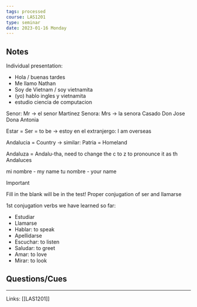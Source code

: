 ```yaml
---
tags: processed
course: LAS1201
type: seminar
date: 2023-01-16 Monday
---
```


## Notes

Individual presentation:
- Hola / buenas tardes
- Me llamo Nathan
- Soy de Vietnam / soy vietnamita
- (yo) hablo ingles y vietnamita
- estudio ciencia de computacion

Senor: Mr → el senor Martinez
Senora: Mrs → la senora Casado
Don Jose
Dona Antonia

Estar = Ser = to be → estoy en el extranjergo: I am overseas

Andalucia = Country → similar: Patria = Homeland

Andaluza = Andalu-tha, need to change the c to z to pronounce it as th
Andaluces

mi nombre - my name
tu nombre - your name


> [!important]
> Fill in the blank will be in the test! Proper conjugation of ser and llamarse

1st conjugation verbs we have learned so far:
- Estudiar
- Llamarse
- Hablar: to speak
- Apellidarse
- Escuchar: to listen
- Saludar: to greet
- Amar: to love
- Mirar: to look



## Questions/Cues

---
Links: [[LAS1201]]
